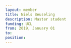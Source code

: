 ```yaml
---
layout: member
title: Niels Beuseling
description: Master student
funding: UCL
from: 2019, January 01
to:
position:
---
```


